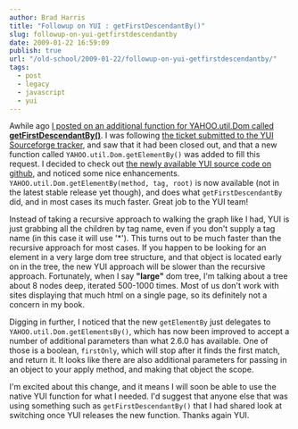 ```yaml
---
author: Brad Harris
title: "Followup on YUI : getFirstDescendantBy()"
slug: followup-on-yui-getfirstdescendantby
date: 2009-01-22 16:59:09
publish: true
url: "/old-school/2009-01-22/followup-on-yui-getfirstdescendantby/"
tags:
  - post
  - legacy
  - javascript
  - yui
---
```


Awhile ago [I posted on an additional function for YAHOO.util.Dom called **getFirstDescendantBy()**][first-post].  I was following [the ticket submitted to the YUI Sourceforge tracker][ticket], and saw that it had been closed out, and that a new function called ```YAHOO.util.Dom.getElementBy()``` was added to fill this request.  I decided to check out [the newly available YUI source code on github][yui-source], and noticed some nice enhancements.  ```YAHOO.util.Dom.getElementBy(method, tag, root)``` is now available (not in the latest stable release yet though), and does what ```getFirstDescendantBy``` did, and in most cases its much faster.  Great job to the YUI team!

Instead of taking a recursive approach to walking the graph like I had, YUI is just grabbing all the children by tag name, even if you don't supply a tag name (in this case it will use '*').  This turns out to be much faster than the recursive approach for most cases.  If you happen to be looking for an element in a very large dom tree structure, and that object is located early on in the tree, the new YUI approach will be slower than the recursive approach.  Fortunately, when I say **"large"** dom tree, I'm talking about a tree about 8 nodes deep, iterated 500-1000 times.  Most of us don't work with sites displaying that much html on a single page, so its definitely not a concern in my book.

Digging in further, I noticed that the new ```getElementBy``` just delegates to ```YAHOO.util.Dom.getElementsBy()```, which has now been improved to accept a number of additional parameters than what 2.6.0 has available.  One of those is a boolean, ```firstOnly```, which will stop after it finds the first match, and return it.  It looks like there are also additional parameters for passing in an object to your apply method, and making that object the scope.

I'm excited about this change, and it means I will soon be able to use the native YUI function for what I needed.  I'd suggest that anyone else that was using something such as ```getFirstDescendantBy()``` that I had shared look at switching once YUI releases the new function.  Thanks again YUI.

[first-post]: http://www.selfcontained.us/2008/08/20/javascript-getfirstdescendantby/
[ticket]: http://sourceforge.net/tracker/?func=detail&atid=836479&aid=2068369&group_id=165715
[yui-source]: https://github.com/yui/yui2

